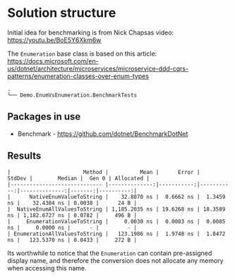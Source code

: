# Solution structure

Initial idea for benchmarking is from Nick Chapsas video: https://youtu.be/BoE5Y6Xkm6w

The `Enumeration` base class is based on this article: https://docs.microsoft.com/en-us/dotnet/architecture/microservices/microservice-ddd-cqrs-patterns/enumeration-classes-over-enum-types
```
.
└── Demo.EnumVsEnumeration.BenchmarkTests
```

## Packages in use

- Benchmark - <https://github.com/dotnet/BenchmarkDotNet>


## Results

```
|                       Method |          Mean |      Error |     StdDev |        Median |  Gen 0 | Allocated |
|----------------------------- |--------------:|-----------:|-----------:|--------------:|-------:|----------:|
|      NativeEnumValueToString |    32.8070 ns |  0.6662 ns |  1.3459 ns |    32.4304 ns | 0.0038 |      24 B |
|  NativeEnumAllValuesToString | 1,185.2035 ns | 19.6268 ns | 18.3589 ns | 1,182.6727 ns | 0.0782 |     496 B |
|     EnumerationValueToString |     0.0030 ns |  0.0083 ns |  0.0085 ns |     0.0000 ns |      - |         - |
| EnumerationAllValuesToString |   123.1986 ns |  1.9748 ns |  1.8472 ns |   123.5370 ns | 0.0433 |     272 B |
```

Its worthwhile to notice that the `Enumeration` can contain pre-assigned display name, and therefore the conversion does  not allocate any memory when accessing this name.